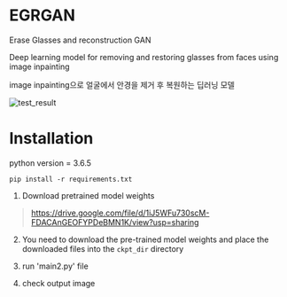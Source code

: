 # EGRGAN
Erase Glasses and reconstruction GAN

Deep learning model for removing and restoring glasses from faces using image inpainting

image inpainting으로 얼굴에서 안경을 제거 후 복원하는 딥러닝 모델

![test_result](https://user-images.githubusercontent.com/66935871/235361163-9ed7c5a2-eca8-422f-bee0-1091420bde19.png)


# Installation

python version = 3.6.5

```
pip install -r requirements.txt
```

1. Download pretrained model weights

> https://drive.google.com/file/d/1iJ5WFu730scM-FDACAnGEOFYPDeBMN1K/view?usp=sharing



2. You need to download the pre-trained model weights and place the downloaded files into the  `ckpt_dir`  directory

3. run 'main2.py' file

4. check output image
